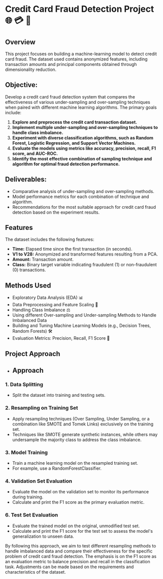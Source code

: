 # Credit Card Fraud Detection Project 🌐 💳 🚫

## Overview

This project focuses on building a machine-learning model to detect credit card fraud. The dataset used contains anonymized features, including transaction amounts and principal components obtained through dimensionality reduction.

## Objective:

Develop a credit card fraud detection system that compares the effectiveness of various under-sampling and over-sampling techniques when paired with different machine learning algorithms. The primary goals include:

1. **Explore and preprocess the credit card transaction dataset.**
2. **Implement multiple under-sampling and over-sampling techniques to handle class imbalance.**
3. **Experiment with diverse classification algorithms, such as Random Forest, Logistic Regression, and Support Vector Machines.**
4. **Evaluate the models using metrics like accuracy, precision, recall, F1 score, and AUC-ROC.**
5. **Identify the most effective combination of sampling technique and algorithm for optimal fraud detection performance.**

## Deliverables:

- Comparative analysis of under-sampling and over-sampling methods.
- Model performance metrics for each combination of technique and algorithm.
- Recommendations for the most suitable approach for credit card fraud detection based on the experiment results.


## Features

The dataset includes the following features:

- **Time:** Elapsed time since the first transaction (in seconds).
- **V1 to V28:** Anonymized and transformed features resulting from a PCA.
- **Amount:** Transaction amount.
- **Class:** Binary target variable indicating fraudulent (1) or non-fraudulent (0) transactions.

## Methods Used

- Exploratory Data Analysis (EDA) 📊
- Data Preprocessing and Feature Scaling 🔄
- Handling Class Imbalance ⚖️
- Using different Over-sampling and Under-sampling Methods to Handle Imbalanced Data 
- Building and Tuning Machine Learning Models (e.g., Decision Trees, Random Forests) 🛠️
- Evaluation Metrics: Precision, Recall, F1 Score 📏

## Project Approach 

 - ## Approach

### 1. Data Splitting
- Split the dataset into training and testing sets.

### 2. Resampling on Training Set
- Apply resampling techniques (Over Sampling, Under Sampling, or a combination like SMOTE and Tomek Links) exclusively on the training set.
- Techniques like SMOTE generate synthetic instances, while others may undersample the majority class to address the class imbalance.

### 3. Model Training
- Train a machine learning model on the resampled training set.
- For example, use a RandomForestClassifier.

### 4. Validation Set Evaluation
- Evaluate the model on the validation set to monitor its performance during training.
- Calculate and print the F1 score as the primary evaluation metric.

### 6. Test Set Evaluation
- Evaluate the trained model on the original, unmodified test set.
- Calculate and print the F1 score for the test set to assess the model's generalization to unseen data.

By following this approach, we aim to test different resampling methods to handle imbalanced data and compare their effectiveness for the specific problem of credit card fraud detection. The emphasis is on the F1 score as an evaluation metric to balance precision and recall in the classification task. Adjustments can be made based on the requirements and characteristics of the dataset.

